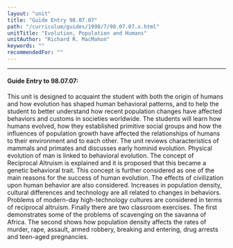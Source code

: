 ```yaml
---
layout: "unit"
title: "Guide Entry 98.07.07"
path: "/curriculum/guides/1998/7/98.07.07.x.html"
unitTitle: "Evolution, Population and Humans"
unitAuthor: "Richard R. MacMahon"
keywords: ""
recommendedFor: ""
---
```

<body>
<hr/>
<h4>
Guide Entry to 98.07.07:
</h4>
<p>This unit is designed to acquaint the student with both the origin of humans and how evolution has shaped human behavioral patterns, and to help the student to better understand how recent population changes have affected behaviors and customs in societies worldwide.  The students will learn how humans evolved, how they established primitive social groups and how the influences of population growth have affected the relationships of humans to their environment and to each other.  The unit reviews characteristics of mammals and primates and discusses early hominid evolution.  Physical evolution of man is linked to behavioral evolution.  The concept of Reciprocal Altruism is explained and it is proposed that this became a genetic behavioral trait.  This concept is further considered as one of the main reasons for the success of human evolution.  The effects of civilization upon human behavior are also considered.  Increases in population density, cultural differences and technology are all related to changes in behaviors.  Problems of modern-day high-technology cultures are considered in terms of reciprocal altruism.  Finally there are two classroom exercises.  The first demonstrates some of the problems of scavenging on the savanna of Africa.  The second shows how population density affects the rates of murder, rape, assault, armed robbery, breaking and entering, drug arrests and teen-aged pregnancies.</p>
</body>

